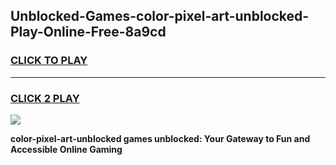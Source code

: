 
## Unblocked-Games-color-pixel-art-unblocked-Play-Online-Free-8a9cd
<h3>
<a href="https://premium76.site?title=color-pixel-art-unblocked&ref=26A">CLICK TO PLAY</a></h3>
<hr>

<h3>
<a href="https://premium76.site?title=color-pixel-art-unblocked&ref=26A">CLICK 2 PLAY</a>
  
</h3>

<a href="https://premium76.site?title=color-pixel-art-unblocked&ref=26A"><img src="https://clearcache.store/games.png"></a>


**color-pixel-art-unblocked games unblocked: Your Gateway to Fun and Accessible Online Gaming**
